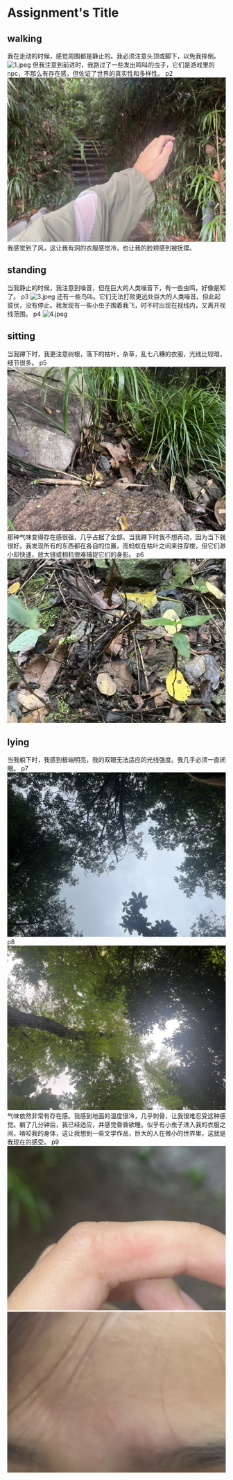 # Assignment's Title

## walking
我在走动的时候，感觉周围都是静止的。我必须注意头顶或脚下，以免我摔倒。
![1.jpeg](https://github.com/xinxinwang233/wang-Xinyi-s-assignments/blob/main/04-exploration/1.jpeg)
但我注意到前进时，我路过了一些发出鸣叫的虫子，它们是游戏里的npc，不那么有存在感，但佐证了世界的真实性和多样性。
p2
![2.jpeg](https://github.com/xinxinwang233/wang-Xinyi-s-assignments/blob/main/04-exploration/2.jpeg)
我感觉到了风，这让我有洞的衣服感觉冷，也让我的脸颊感到被抚摸。

## standing
当我静止的时候，我注意到噪音，但在巨大的人类噪音下，有一些虫鸣，好像是知了。
p3
![3.jpeg](https://github.com/xinxinwang233/wang-Xinyi-s-assignments/blob/main/04-exploration/3.jpeg)
还有一些鸟叫。它们无法打败更远处巨大的人类噪音。但此起彼伏，没有停止。我发现有一些小虫子围着我飞，时不时出现在视线内，又离开视线范围。
p4
![4.jpeg](https://github.com/xinxinwang233/wang-Xinyi-s-assignments/blob/main/04-exploration/4.jpeg)

## sitting
当我蹲下时，我更注意树根，落下的枯叶，杂草，乱七八糟的衣服，光线比较暗，细节很多。
p5
![5.jpeg](https://github.com/xinxinwang233/wang-Xinyi-s-assignments/blob/main/04-exploration/5.jpeg)
那种气味变得存在感很强，几乎占据了全部。当我蹲下时我不想再动，因为当下就很好。我发现所有的东西都在各自的位置，而蚂蚁在枯叶之间来往穿梭，但它们渺小却快速，放大镜或相机很难捕捉它们的身影。
p6
![6.jpeg](https://github.com/xinxinwang233/wang-Xinyi-s-assignments/blob/main/04-exploration/6.jpeg)

## lying
当我躺下时，我感到极端明亮，我的双眼无法适应的光线强度。我几乎必须一直闭眼。
p7
![7.jpeg](https://github.com/xinxinwang233/wang-Xinyi-s-assignments/blob/main/04-exploration/7.jpeg)
p8
![8.jpeg](https://github.com/xinxinwang233/wang-Xinyi-s-assignments/blob/main/04-exploration/8.jpeg)
气味依然非常有存在感。我感到地面的温度很冷，几乎刺骨，让我很难忍受这种感觉。躺了几分钟后，我已经适应，并感觉昏昏欲睡。似乎有小虫子进入我的衣服之间，啃咬我的身体，这让我想到一些文学作品，巨大的人在微小的世界里，这就是我现在的感受。
p9
![9.jpeg](https://github.com/xinxinwang233/wang-Xinyi-s-assignments/blob/main/04-exploration/9.jpeg)
![10.jpg](https://github.com/xinxinwang233/wang-Xinyi-s-assignments/blob/main/04-exploration/10.jpg)
